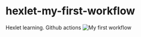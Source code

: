 # hexlet-my-first-workflow
Hexlet learning. Github actions
![My first workflow](https://github.com/github/docs/actions/workflows/my-first-workflow.yml/badge.svg)

